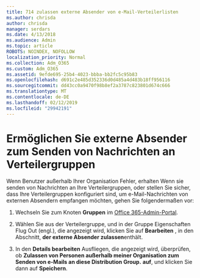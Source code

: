 ```yaml
---
title: 714 zulassen externe Absender von e-Mail-Verteilerlisten
ms.author: chrisda
author: chrisda
manager: serdars
ms.date: 4/13/2018
ms.audience: Admin
ms.topic: article
ROBOTS: NOINDEX, NOFOLLOW
localization_priority: Normal
ms.collection: Adm_O365
ms.custom: Adm_O365
ms.assetid: 9efde695-25b4-4023-bbba-bb2fc5c95b83
ms.openlocfilehash: d691c2e485d352336d0d485a4d483b18ff956116
ms.sourcegitcommit: dd43cc0a9470f98b8ef2a3787c823801d674c666
ms.translationtype: MT
ms.contentlocale: de-DE
ms.lasthandoff: 02/12/2019
ms.locfileid: "29942191"
---
```

# <a name="allow-external-senders-to-send-messages-to-distribution-groups"></a>Ermöglichen Sie externe Absender zum Senden von Nachrichten an Verteilergruppen

Wenn Benutzer außerhalb Ihrer Organisation Fehler, erhalten Wenn sie senden von Nachrichten an Ihre Verteilergruppen, oder stellen Sie sicher, dass Ihre Verteilergruppen konfiguriert sind, um e-Mail-Nachrichten von externen Absendern empfangen möchten, gehen Sie folgendermaßen vor:
  
1. Wechseln Sie zum Knoten **Gruppen** im [Office 365-Admin-Portal](https://portal.office.com/adminportal/home#/groups).
    
2. Wählen Sie aus der Verteilergruppe, und in der Gruppe Eigenschaften Flug Out (engl.), die angezeigt wird, klicken Sie auf **Bearbeiten** , in den Abschnitt, **der externe Absender zulassen**enthält.
    
3. In den **Details bearbeiten** Ausfliegen, die angezeigt wird, überprüfen, ob **Zulassen von Personen außerhalb meiner Organisation zum Senden von e-Mails an diese Distribution Group.** **auf**, und klicken Sie dann auf **Speichern**.
    

